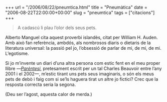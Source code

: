 +++
url = "/2006/08/22/pneumtica.html"
title = "Pneumàtica"
date = "2006-08-22T22:00:00+00:00"
slug = "pneumtica"
tags = ["citacions"]
+++

> A cadascú li plau l’olor dels seus pets.

Alberto Manguel cita aquest proverbi islandès, citat per William H. Auden. Amb això fan referència, ambdós, als nombrosos diaris o dietaris de la literatura universal: la passió pel jo, l’obsessió de parlar de mi, de mi, de mi. L’egotisme.

Si jo m’invente un diari d’una altra persona com estic fent en el meu proper llibre —[*Parèntesi*](/llibres/parentesi), pretesament escrit per un tal Charles Beauvoir entre l’any 2001 i el 2002—, m’estic tirant uns pets seus imaginaris, o són els meus pets de debò i faig com si se’ls haguera tirat un altre jo fictici? Crec que la resposta correcta seria la segona.

(Deu ser l’agost, aquesta calor de merda.)

